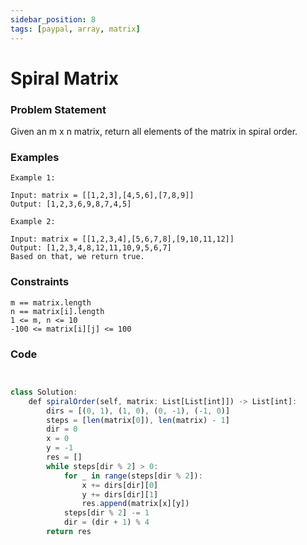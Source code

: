 ```yaml
---
sidebar_position: 8
tags: [paypal, array, matrix]
---
```


# Spiral Matrix

### Problem Statement

Given an m x n matrix, return all elements of the matrix in spiral order.

### Examples

```
Example 1:

Input: matrix = [[1,2,3],[4,5,6],[7,8,9]]
Output: [1,2,3,6,9,8,7,4,5]

Example 2:

Input: matrix = [[1,2,3,4],[5,6,7,8],[9,10,11,12]]
Output: [1,2,3,4,8,12,11,10,9,5,6,7]
Based on that, we return true.
```

### Constraints

```
m == matrix.length
n == matrix[i].length
1 <= m, n <= 10
-100 <= matrix[i][j] <= 100
```

### Code

```jsx title="Python3 Code"


class Solution:
    def spiralOrder(self, matrix: List[List[int]]) -> List[int]:
        dirs = [(0, 1), (1, 0), (0, -1), (-1, 0)]
        steps = [len(matrix[0]), len(matrix) - 1]
        dir = 0
        x = 0
        y = -1
        res = []
        while steps[dir % 2] > 0:
            for _ in range(steps[dir % 2]):
                x += dirs[dir][0]
                y += dirs[dir][1]
                res.append(matrix[x][y])
            steps[dir % 2] -= 1
            dir = (dir + 1) % 4
        return res
```
